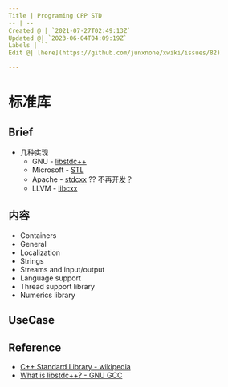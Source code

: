 ```yaml
---
Title | Programing CPP STD
-- | --
Created @ | `2021-07-27T02:49:13Z`
Updated @| `2023-06-04T04:09:19Z`
Labels | ``
Edit @| [here](https://github.com/junxnone/xwiki/issues/82)

---
```

# 标准库



## Brief

- 几种实现
  - GNU - [libstdc++](https://github.com/gcc-mirror/gcc/tree/master/libstdc%2B%2B-v3)
  - Microsoft - [STL](https://github.com/microsoft/STL)
  - Apache - [stdcxx](https://github.com/apache/stdcxx/tree/trunk) ?? 不再开发？
  - LLVM - [libcxx](https://github.com/llvm/llvm-project/tree/main/libcxx)

## 内容

- Containers
- General
- Localization
- Strings
- Streams and input/output
- Language support
- Thread support library
- Numerics library

## UseCase


## Reference
- [C++ Standard Library - wikipedia](https://en.wikipedia.org/wiki/C%2B%2B_Standard_Library)
- [What is libstdc++? - GNU GCC](https://gcc.gnu.org/onlinedocs/libstdc++/faq.html#faq.what)
